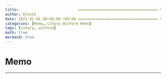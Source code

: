 ```yaml
---
title:                           ==================================== 변경!
author: Rito15
date: 2021-01-01 00:00:00 +09:00 ==================================== 변경!
categories: [Memo, Csharp Winform Memo]
tags: [csharp, winform]
math: true
mermaid: true
---
```


# Memo
---







